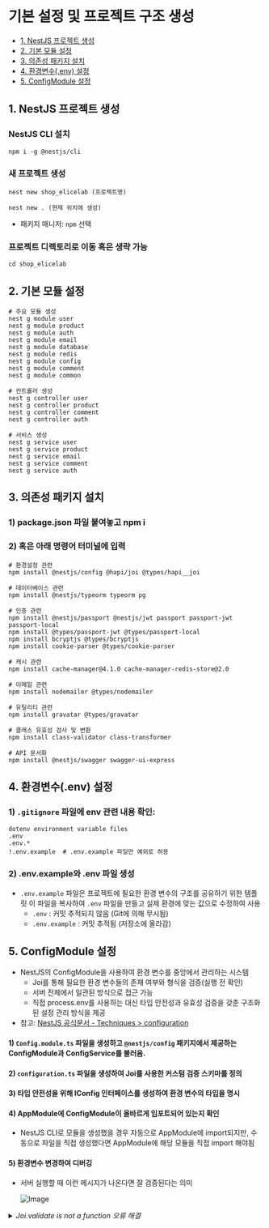 # 기본 설정 및 프로젝트 구조 생성
- [1. NestJS 프로젝트 생성](#1-nestjs-프로젝트-생성)
- [2. 기본 모듈 설정](#2-기본-모듈-설정)
- [3. 의존성 패키지 설치](#3-의존성-패키지-설치)
- [4. 환경변수(.env) 설정](#4-환경변수env-설정)
- [5. ConfigModule 설정](#5-configmodule-설정)

## 1. NestJS 프로젝트 생성
### NestJS CLI 설치
```
npm i -g @nestjs/cli
```

### 새 프로젝트 생성
```
nest new shop_elicelab (프로젝트명)
```
```
nest new . (현재 위치에 생성)
```
- 패키지 매니저: `npm` 선택

### 프로젝트 디렉토리로 이동 혹은 생략 가능
```
cd shop_elicelab
```

## 2. 기본 모듈 설정
```
# 주요 모듈 생성
nest g module user
nest g module product
nest g module auth
nest g module email
nest g module database
nest g module redis
nest g module config
nest g module comment
nest g module common

# 컨트롤러 생성
nest g controller user
nest g controller product
nest g controller comment
nest g controller auth

# 서비스 생성
nest g service user
nest g service product
nest g service email
nest g service comment
nest g service auth
```
## 3. 의존성 패키지 설치

### 1) package.json 파일 붙여놓고 npm i

### 2) 혹은 아래 명령어 터미널에 입력
```
# 환경설정 관련
npm install @nestjs/config @hapi/joi @types/hapi__joi

# 데이터베이스 관련
npm install @nestjs/typeorm typeorm pg

# 인증 관련
npm install @nestjs/passport @nestjs/jwt passport passport-jwt passport-local
npm install @types/passport-jwt @types/passport-local
npm install bcryptjs @types/bcryptjs
npm install cookie-parser @types/cookie-parser

# 캐시 관련
npm install cache-manager@4.1.0 cache-manager-redis-store@2.0

# 이메일 관련
npm install nodemailer @types/nodemailer

# 유틸리티 관련
npm install gravatar @types/gravatar

# 클래스 유효성 검사 및 변환
npm install class-validator class-transformer

# API 문서화
npm install @nestjs/swagger swagger-ui-express
```

## 4. 환경변수(.env) 설정

### 1) `.gitignore` 파일에 env 관련 내용 확인:
```
dotenv environment variable files
.env
.env.*
!.env.example  # .env.example 파일만 예외로 허용 
```

### 2) .env.example와 .env 파일 생성
- `.env.example` 파일은 프로젝트에 필요한 환경 변수의 구조를 공유하기 위한 템플릿
이 파일을 복사하여 `.env` 파일을 만들고 실제 환경에 맞는 값으로 수정하여 사용
    - `.env` : 커밋 추적되지 않음 (Git에 의해 무시됨)
    - `.env.example` : 커밋 추적됨 (저장소에 올라감)

## 5. ConfigModule 설정
- NestJS의 ConfigModule을 사용하여 환경 변수를 중앙에서 관리하는 시스템
    - Joi를 통해 필요한 환경 변수들의 존재 여부와 형식을 검증(실행 전 확인)
    - 서버 전체에서 일관된 방식으로 접근 가능
    - 직접 process.env를 사용하는 대신 타입 안전성과 유효성 검증을 갖춘 구조화된 설정 관리 방식을 제공
- 참고: [NestJS 공식문서 - Techniques > configuration](https://docs.nestjs.com/techniques/configuration)

#### 1) `Config.module.ts` 파일을 생성하고 `@nestjs/config` 패키지에서 제공하는 ConfigModule과 ConfigService를 불러옴.
#### 2) `configuration.ts` 파일을 생성하여 Joi를 사용한 커스텀 검증 스키마를 정의
#### 3) 타입 안전성을 위해 IConfig 인터페이스를 생성하여 환경 변수의 타입을 명시
#### 4) AppModule에 ConfigModule이 올바르게 임포트되어 있는지 확인
-  NestJS CLI로 모듈을 생성했을 경우 자동으로 AppModule에 import되지만, 수동으로 파일을 직접 생성했다면 AppModule에 해당 모듈을 직접 import 해야됨 

#### 5) 환경변수 변경하여 디버깅
- 서버 실행할 때 이런 메시지가 나온다면 잘 검증된다는 의미

    ![Image](https://github.com/user-attachments/assets/acfc2450-c977-4001-a636-947ee3ec07e2)

<details>
<summary><i>Joi.validate is not a function 오류 해결</i></summary>

![Image](https://github.com/user-attachments/assets/b889e888-2bb7-4546-9b25-a74518a55a1b)

- **load**에는 환경 변수 값을 로드하는 함수(configuration)를 넣음

- **validationSchema**에는 그 함수에서 반환하는 Joi 검증 스키마(configuration())를 넣는 구조

</details>